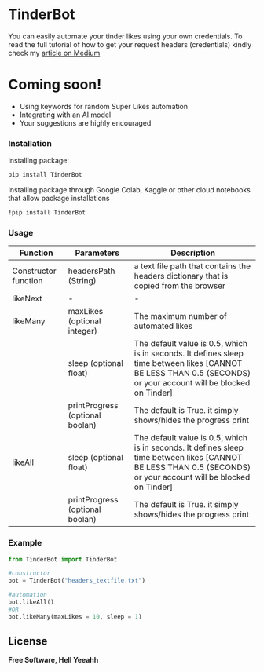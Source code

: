 # TinderBot

You can easily automate your tinder likes using your own credentials. To read the full tutorial of how to get your request headers (credentials) kindly check my [article on Medium](https://medium.com/@hfikry/automate-likes-on-tinder-in-10-minutes-using-python-c16b42164dc6)

# Coming soon!

  - Using keywords for random Super Likes automation
  - Integrating with an AI model
  - Your suggestions are highly encouraged


### Installation

Installing package:

```sh
pip install TinderBot 
```

Installing package through Google Colab, Kaggle or other cloud notebooks that allow package installations

```sh
!pip install TinderBot 
```


### Usage   


| Function | Parameters | Description |
| ------ | ------ | ------ |
| Constructor function | headersPath (String)| a text file path that contains the headers dictionary that is copied from the browser |
| likeNext | - | - |
|likeMany | maxLikes (optional integer)| The maximum number of automated likes |
| |  sleep (optional float) | The default value is 0.5, which is in seconds. It defines sleep time between likes [CANNOT BE LESS THAN 0.5 (SECONDS) or your account will be blocked on Tinder] |
| |  printProgress (optional boolan) | The default is True. it simply shows/hides the progress print |
|likeAll |  sleep (optional float) | The default value is 0.5, which is in seconds. It defines sleep time between likes [CANNOT BE LESS THAN 0.5 (SECONDS) or your account will be blocked on Tinder] |
| |  printProgress (optional boolan) | The default is True. it simply shows/hides the progress print |


### Example

```python
from TinderBot import TinderBot

#constructor
bot = TinderBot("headers_textfile.txt")

#automation
bot.likeAll()
#OR
bot.likeMany(maxLikes = 10, sleep = 1)
```



License
----

**Free Software, Hell Yeeahh**



